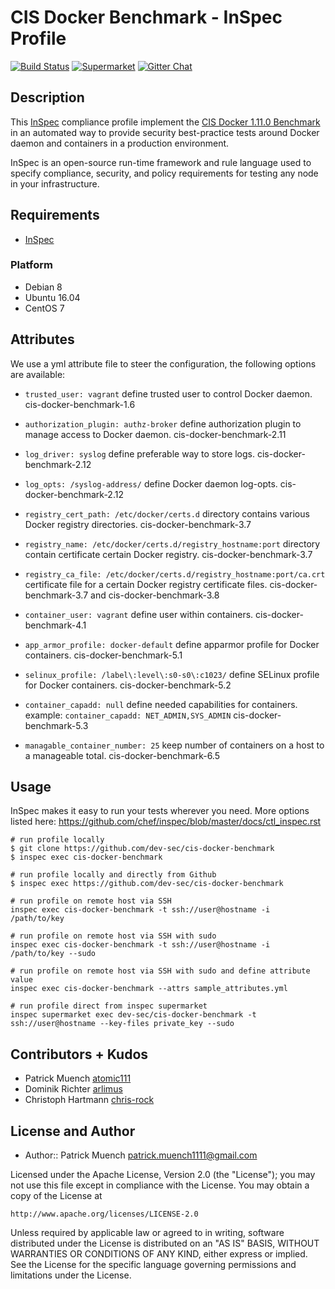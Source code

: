 # CIS Docker Benchmark - InSpec Profile

[![Build Status](http://img.shields.io/travis/dev-sec/cis-docker-benchmark.svg)][1]
[![Supermarket](https://img.shields.io/badge/InSpec%20Profile-CIS%20Docker%20Benchmark-brightgreen.svg)](https://supermarket.chef.io/tools/cis-docker-benchmark)
[![Gitter Chat](https://badges.gitter.im/Join%20Chat.svg)][2]

## Description

This [InSpec](https://github.com/chef/inspec) compliance profile implement the [CIS Docker 1.11.0 Benchmark](https://benchmarks.cisecurity.org/downloads/show-single/index.cfm?file=docker16.110) in an automated way to provide security best-practice tests around Docker daemon and containers in a production environment.

InSpec is an open-source run-time framework and rule language used to specify compliance, security, and policy requirements for testing any node in your infrastructure.

## Requirements

* [InSpec](https://github.com/chef/inspec)

### Platform

- Debian 8
- Ubuntu 16.04
- CentOS 7

## Attributes

We use a yml attribute file to steer the configuration, the following options are available:

  * `trusted_user: vagrant`
    define trusted user to control Docker daemon. cis-docker-benchmark-1.6

  * `authorization_plugin: authz-broker`
    define authorization plugin to manage access to Docker daemon. cis-docker-benchmark-2.11

  * `log_driver: syslog`
    define preferable way to store logs. cis-docker-benchmark-2.12

  * `log_opts: /syslog-address/`
    define Docker daemon log-opts. cis-docker-benchmark-2.12

  * `registry_cert_path: /etc/docker/certs.d`
    directory contains various Docker registry directories. cis-docker-benchmark-3.7

  * `registry_name: /etc/docker/certs.d/registry_hostname:port`
    directory contain certificate certain Docker registry. cis-docker-benchmark-3.7

  * `registry_ca_file: /etc/docker/certs.d/registry_hostname:port/ca.crt`
    certificate file for a certain Docker registry certificate files. cis-docker-benchmark-3.7 and cis-docker-benchmark-3.8

  * `container_user: vagrant`
    define user within containers. cis-docker-benchmark-4.1

  * `app_armor_profile: docker-default`
    define apparmor profile for Docker containers. cis-docker-benchmark-5.1

  * `selinux_profile: /label\:level\:s0-s0\:c1023/`
    define SELinux profile for Docker containers. cis-docker-benchmark-5.2

  * `container_capadd: null`
    define needed capabilities for containers. example: `container_capadd: NET_ADMIN,SYS_ADMIN` cis-docker-benchmark-5.3

  * `managable_container_number: 25`
    keep number of containers on a host to a manageable total. cis-docker-benchmark-6.5

## Usage

InSpec makes it easy to run your tests wherever you need. More options listed here: https://github.com/chef/inspec/blob/master/docs/ctl_inspec.rst

```
# run profile locally
$ git clone https://github.com/dev-sec/cis-docker-benchmark
$ inspec exec cis-docker-benchmark

# run profile locally and directly from Github
$ inspec exec https://github.com/dev-sec/cis-docker-benchmark

# run profile on remote host via SSH
inspec exec cis-docker-benchmark -t ssh://user@hostname -i /path/to/key

# run profile on remote host via SSH with sudo
inspec exec cis-docker-benchmark -t ssh://user@hostname -i /path/to/key --sudo

# run profile on remote host via SSH with sudo and define attribute value
inspec exec cis-docker-benchmark --attrs sample_attributes.yml

# run profile direct from inspec supermarket
inspec supermarket exec dev-sec/cis-docker-benchmark -t ssh://user@hostname --key-files private_key --sudo
```

## Contributors + Kudos

* Patrick Muench [atomic111](https://github.com/atomic111)
* Dominik Richter [arlimus](https://github.com/arlimus)
* Christoph Hartmann [chris-rock](https://github.com/chris-rock)


## License and Author

* Author:: Patrick Muench <patrick.muench1111@gmail.com>

Licensed under the Apache License, Version 2.0 (the "License");
you may not use this file except in compliance with the License.
You may obtain a copy of the License at

    http://www.apache.org/licenses/LICENSE-2.0

Unless required by applicable law or agreed to in writing, software
distributed under the License is distributed on an "AS IS" BASIS,
WITHOUT WARRANTIES OR CONDITIONS OF ANY KIND, either express or implied.
See the License for the specific language governing permissions and
limitations under the License.

[1]: http://travis-ci.org/dev-sec/cis-docker-benchmark
[2]: https://gitter.im/dev-sec/general
[3]: https://benchmarks.cisecurity.org/tools2/docker/CIS_Docker_1.11.0_Benchmark_v1.0.0.pdf
